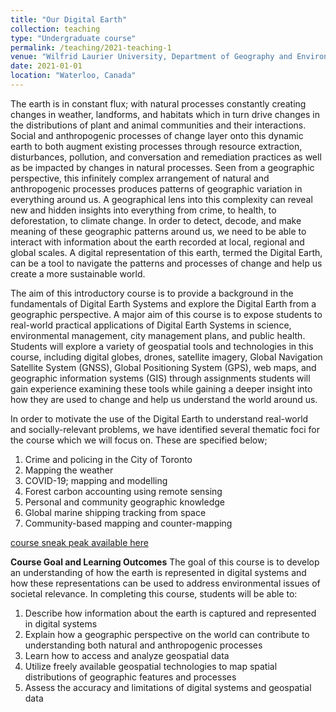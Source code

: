 ```yaml
---
title: "Our Digital Earth"
collection: teaching
type: "Undergraduate course"
permalink: /teaching/2021-teaching-1
venue: "Wilfrid Laurier University, Department of Geography and Environmental Studies"
date: 2021-01-01
location: "Waterloo, Canada"
---
```


The earth is in constant flux; with natural processes constantly creating changes in weather, landforms, and habitats which in turn drive changes in the distributions of plant and animal communities and their interactions. Social and anthropogenic processes of change layer onto this dynamic earth to both augment existing processes through resource extraction, disturbances, pollution, and conversation and remediation practices as well as be impacted by changes in natural processes. Seen from a geographic perspective, this infinitely complex arrangement of natural and anthropogenic processes produces patterns of geographic variation in everything around us. A geographical lens into this complexity can reveal new and hidden insights into everything from crime, to health, to deforestation, to climate change. In order to detect, decode, and make meaning of these geographic patterns around us, we need to be able to interact with information about the earth recorded at local, regional and global scales. A digital representation of this earth, termed the Digital Earth, can be a tool to navigate the patterns and processes of change and help us create a more sustainable world. 

The aim of this introductory course is to provide a background in the fundamentals of Digital Earth Systems and explore the Digital Earth from a geographic perspective. A major aim of this course is to expose students to real-world practical applications of Digital Earth Systems in science, environmental management, city management plans, and public health. Students will explore a variety of geospatial tools and technologies in this course, including digital globes, drones, satellite imagery, Global Navigation Satellite System (GNSS), Global Positioning System (GPS), web maps, and geographic information systems (GIS)  through assignments students will gain experience examining these tools while gaining a deeper insight into how they are used to change and help us understand the world around us.   

In order to motivate the use of the Digital Earth to understand real-world and socially-relevant problems, we have identified several thematic foci for the course which we will focus on. These are specified below;
1.	Crime and policing in the City of Toronto
2.	Mapping the weather
3.	COVID-19; mapping and modelling
4.	Forest carbon accounting using remote sensing
5.	Personal and community geographic knowledge
6.	Global marine shipping tracking from space
7.	Community-based mapping and counter-mapping

[course sneak peak available here](https://thespatiallab.org/_book)

**Course Goal and Learning Outcomes**
The goal of this course is to develop an understanding of how the earth is represented in digital systems and how these representations can be used to address environmental issues of societal relevance. In completing this course, students will be able to:

1.	Describe how information about the earth is captured and represented in digital systems
2.	Explain how a geographic perspective on the world can contribute to understanding both natural and anthropogenic processes
3.	Learn how to access and analyze geospatial data
4.	Utilize freely available geospatial technologies to map spatial distributions of geographic features and processes
5.	Assess the accuracy and limitations of digital systems and geospatial data

